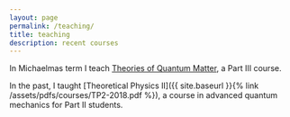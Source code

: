```yaml
---
layout: page
permalink: /teaching/
title: teaching
description: recent courses
---
```


In Michaelmas term I teach [Theories of Quantum Matter](http://tqm.courses.phy.cam.ac.uk/), a Part III course.

In the past, I taught [Theoretical Physics II]({{ site.baseurl }}{% link /assets/pdfs/courses/TP2-2018.pdf %}), a course in advanced quantum mechanics for Part II students.
